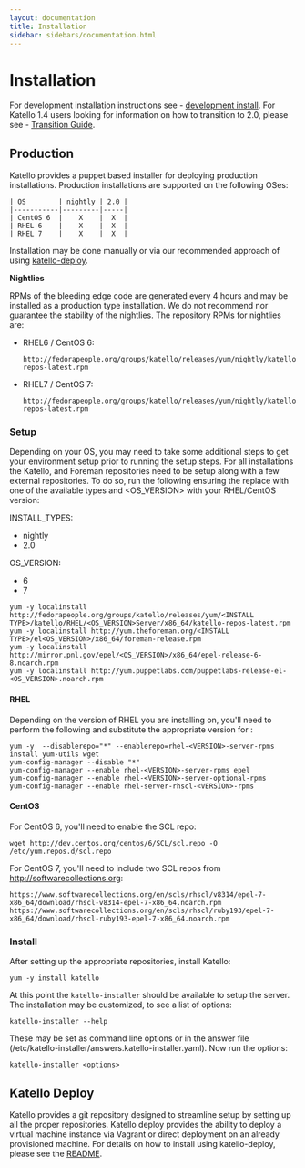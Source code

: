 ```yaml
---
layout: documentation
title: Installation
sidebar: sidebars/documentation.html
---
```


# Installation

For development installation instructions see - [development install](/docs/installation/development.html).
For Katello 1.4 users looking for information on how to transition to 2.0, please see - [Transition Guide](/docs/installation/2.0-transition.html).

## Production

Katello provides a puppet based installer for deploying production installations. Production installations are supported on the following OSes:

```
| OS        | nightly | 2.0 |
|-----------|---------|-----|
| CentOS 6  |    X    |  X  |
| RHEL 6    |    X    |  X  |
| RHEL 7    |    X    |  X  |
```

Installation may be done manually or via our recommended approach of using [katello-deploy](#katello-deploy).

**Nightlies**

RPMs of the bleeding edge code are generated every 4 hours and may be installed as a production type installation. We do not recommend nor guarantee the stability of the nightlies. The repository RPMs for nightlies are:

 * RHEL6 / CentOS 6:

       http://fedorapeople.org/groups/katello/releases/yum/nightly/katello/RHEL/6Server/x86_64/katello-repos-latest.rpm

 * RHEL7 / CentOS 7:

       http://fedorapeople.org/groups/katello/releases/yum/nightly/katello/RHEL/7Server/x86_64/katello-repos-latest.rpm

### Setup

Depending on your OS, you may need to take some additional steps to get your environment setup prior to running the setup steps. For all installations the Katello, and Foreman repositories need to be setup along with a few external repositories. To do so, run the following ensuring the replace <INSTALL TYPE> with one of the available types and <OS_VERSION> with your RHEL/CentOS version:

INSTALL_TYPES:
  
  * nightly
  * 2.0

OS_VERSION:

  * 6
  * 7

```
yum -y localinstall http://fedorapeople.org/groups/katello/releases/yum/<INSTALL TYPE>/katello/RHEL/<OS_VERSION>Server/x86_64/katello-repos-latest.rpm
yum -y localinstall http://yum.theforeman.org/<INSTALL TYPE>/el<OS_VERSION>/x86_64/foreman-release.rpm
yum -y localinstall http://mirror.pnl.gov/epel/<OS_VERSION>/x86_64/epel-release-6-8.noarch.rpm
yum -y localinstall http://yum.puppetlabs.com/puppetlabs-release-el-<OS_VERSION>.noarch.rpm
```

#### RHEL

Depending on the version of RHEL you are installing on, you'll need to perform the following and substitute the appropriate version for <VERSION>:

```
yum -y  --disablerepo="*" --enablerepo=rhel-<VERSION>-server-rpms install yum-utils wget
yum-config-manager --disable "*"
yum-config-manager --enable rhel-<VERSION>-server-rpms epel
yum-config-manager --enable rhel-<VERSION>-server-optional-rpms
yum-config-manager --enable rhel-server-rhscl-<VERSION>-rpms
```

#### CentOS

For CentOS 6, you'll need to enable the SCL repo:

```
wget http://dev.centos.org/centos/6/SCL/scl.repo -O /etc/yum.repos.d/scl.repo
```

For CentOS 7, you'll need to include two SCL repos from http://softwarecollections.org:

```
https://www.softwarecollections.org/en/scls/rhscl/v8314/epel-7-x86_64/download/rhscl-v8314-epel-7-x86_64.noarch.rpm
https://www.softwarecollections.org/en/scls/rhscl/ruby193/epel-7-x86_64/download/rhscl-ruby193-epel-7-x86_64.noarch.rpm
```

### Install

After setting up the appropriate repositories, install Katello:

```
yum -y install katello
```

At this point the `katello-installer` should be available to setup the server. The installation may be customized, to see a list of options:

```
katello-installer --help
```

These may be set as command line options or in the answer file (/etc/katello-installer/answers.katello-installer.yaml). Now run the options:

```
katello-installer <options>
```

## Katello Deploy

Katello provides a git repository designed to streamline setup by setting up all the proper repositories. Katello deploy provides the ability to deploy a virtual machine instance via Vagrant or direct deployment on an already provisioned machine. For details on how to install using katello-deploy, please see the [README](https://github.com/Katello/katello-deploy/blob/master/README.md).

